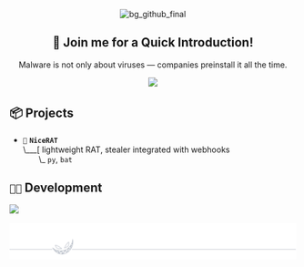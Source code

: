<div align="center">

![bg_github_final](https://github.com/0x00G/0x00G/assets/114768995/1a48a495-9e41-4e7d-ae7f-a7a5bb18f0b1)
## 🍭 Join me for a Quick Introduction!
Malware is not only about viruses — companies preinstall it all the time.

<img src="https://github.com/0x00G/0x00G/assets/114768995/57f8f052-65ef-42db-972e-ce773ef93f51" width="400" />

</div>

## 📦 Projects

- `💉` **`NiceRAT`**<br>
\\___[ lightweight RAT, stealer integrated with webhooks<br>
&nbsp;&nbsp;&nbsp;&nbsp;&nbsp;&nbsp;&nbsp;\\\_ `py`, `bat`


## `👨‍💻` Development
[![](https://skillicons.dev/icons?i=c,cpp,python,bash,powershell,neovim,vim,visualstudio,vscode,arch,windows)](https://skillicons.dev)
<p align="center">
	<img src="footer_github.svg"/>
</p>
